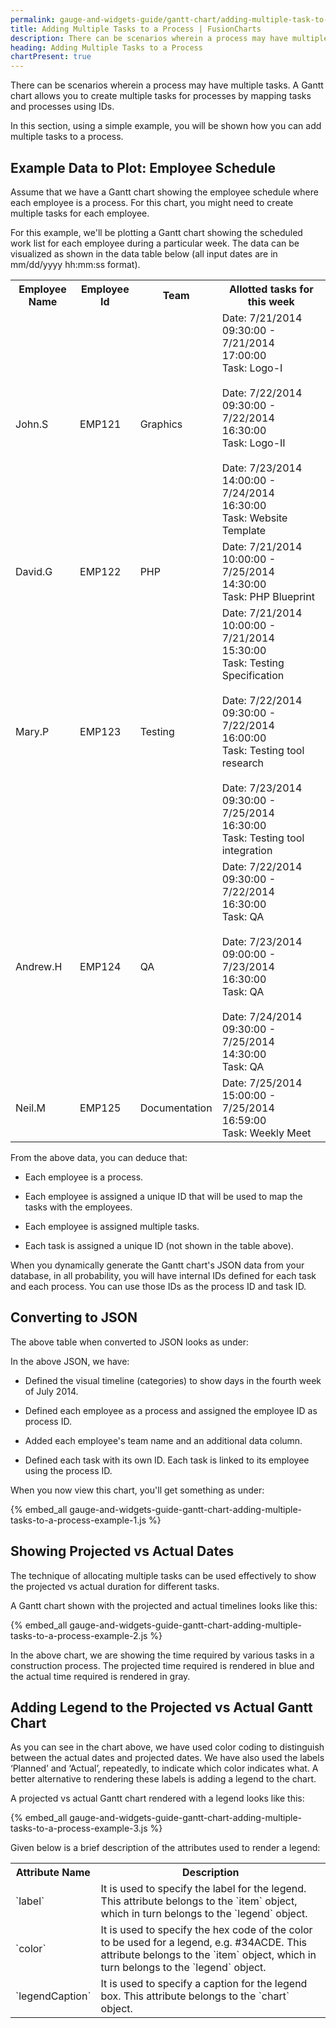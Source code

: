 ```yaml
---
permalink: gauge-and-widgets-guide/gantt-chart/adding-multiple-task-to-a-process.html
title: Adding Multiple Tasks to a Process | FusionCharts
description: There can be scenarios wherein a process may have multiple tasks. A Gantt chart allows to create multiple tasks for processes by mapping tasks using IDs.
heading: Adding Multiple Tasks to a Process
chartPresent: true
---
```


There can be scenarios wherein a process may have multiple tasks. A Gantt chart allows you to create multiple tasks for processes by mapping tasks and processes using IDs.

In this section, using a simple example, you will be shown how you can add multiple tasks to a process.

## Example Data to Plot: Employee Schedule

Assume that we have a Gantt chart showing the employee schedule where each employee is a process. For this chart, you might need to create multiple tasks for each employee.

For this example, we'll be plotting a Gantt chart showing the scheduled work list for each employee during a particular week. The data can be visualized as shown in the data table below (all input dates are in mm/dd/yyyy  hh:mm:ss format).

<table>
  <tr>
    <th>Employee Name </th>
    <th>Employee Id</th>
    <th>Team</th>
    <th>Allotted tasks for this week </th>
  </tr>
  <tr>
    <td>John.S</td>
    <td>EMP121</td>
    <td>Graphics</td>
    <td>Date: 7/21/2014 09:30:00 - 7/21/2014 17:00:00<br/>
    Task: Logo-I<br/><br/>
    Date: 7/22/2014 09:30:00 - 7/22/2014 16:30:00<br/>
    Task: Logo-II<br/><br/>
    Date: 7/23/2014 14:00:00 - 7/24/2014 16:30:00<br/>
    Task: Website Template</td>
  </tr>
  <tr>
    <td>David.G</td>
    <td>EMP122</td>
    <td>PHP</td>
    <td>Date: 7/21/2014 10:00:00 - 7/25/2014 14:30:00<br/>
    Task: PHP Blueprint</td>
  </tr>
  <tr>
    <td>Mary.P</td>
    <td>EMP123</td>
    <td>Testing</td>
    <td>Date: 7/21/2014 10:00:00 - 7/21/2014 15:30:00<br/>
    Task: Testing Specification<br/><br/>
    Date: 7/22/2014 09:30:00 - 7/22/2014 16:00:00<br/>
    Task: Testing tool research<br/><br/>
    Date: 7/23/2014 09:30:00 - 7/25/2014 16:30:00<br/>
    Task: Testing tool integration</td>
  </tr>
  <tr>
    <td>Andrew.H</td>
    <td>EMP124</td>
    <td>QA</td>
    <td>Date: 7/22/2014 09:30:00 - 7/22/2014 16:30:00<br/>
    Task: QA<br/><br/>
    Date: 7/23/2014 09:00:00 - 7/23/2014 16:30:00<br/>
    Task: QA<br/><br/>
    Date: 7/24/2014 09:30:00 - 7/25/2014 14:30:00<br/>
    Task: QA</td>
  </tr>
  <tr>
    <td>Neil.M</td>
    <td>EMP125</td>
    <td>Documentation</td>
    <td>Date: 7/25/2014 15:00:00 - 7/25/2014 16:59:00<br/>
    Task: Weekly Meet</td>
  </tr>
</table>


From the above data, you can deduce that:

* Each employee is a process.

* Each employee is assigned a unique ID that will be used to map the tasks with the employees.

* Each employee is assigned multiple tasks.

* Each task is assigned a unique ID (not shown in the table above).

When you dynamically generate the Gantt chart's JSON data from your database, in all probability, you will have internal IDs defined for each task and each process. You can use those IDs as the process ID and task ID.

## Converting to JSON

The above table when converted to JSON looks as under:



In the above JSON, we have:

* Defined the visual timeline (categories) to show days in the fourth week of July 2014.

* Defined each employee as a process and assigned the employee ID as process ID.

* Added each employee's team name and an additional data column.

* Defined each task with its own ID. Each task is linked to its employee using the process ID.

When you now view this chart, you'll get something as under:

{% embed_all gauge-and-widgets-guide-gantt-chart-adding-multiple-tasks-to-a-process-example-1.js %}

## Showing Projected vs Actual Dates

The technique of allocating multiple tasks can be used effectively to show the projected vs actual duration for different tasks.

A Gantt chart shown with the projected and actual timelines looks like this:

{% embed_all gauge-and-widgets-guide-gantt-chart-adding-multiple-tasks-to-a-process-example-2.js %}

In the above chart, we are showing the time required by various tasks in a construction process. The projected time required is rendered in blue and the actual time required is rendered in gray.





## Adding Legend to the Projected vs Actual Gantt Chart

As you can see in the chart above, we have used color coding to distinguish between the actual dates and projected dates. We have also used the labels ‘Planned’ and ‘Actual’, repeatedly, to indicate which color indicates what. A better alternative to rendering these labels is adding a legend to the chart.

A projected vs actual Gantt chart rendered with a legend looks like this:

{% embed_all gauge-and-widgets-guide-gantt-chart-adding-multiple-tasks-to-a-process-example-3.js %}

Given below is a brief description of the attributes used to render a legend:

<table>
  <tr>
    <th>Attribute Name</th>
    <th>Description</th>
  </tr>
  <tr>
    <td>`label`</td>
    <td>It is used to specify the label for the legend. This attribute belongs to the `item` object, which in turn belongs to the `legend` object.</td>
  </tr>
  <tr>
    <td>`color`</td>
    <td>It is used to specify the hex code of the color to be used for a legend, e.g. #34ACDE. This attribute belongs to the `item` object, which in turn belongs to the `legend` object.</td>
  </tr>
  <tr>
    <td>`legendCaption`</td>
    <td>It is used to specify a caption for the legend box. This attribute belongs to the `chart` object.</td>
  </tr>
</table>